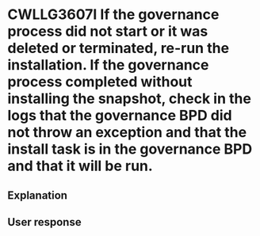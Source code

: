 # CWLLG3607I If the governance process did not start or it was deleted or terminated, re-run the installation.  If the governance process completed without installing the snapshot, check in the logs that the governance BPD did not throw an exception and that the install task is in the governance BPD and that it will be run.

## Explanation

## User response